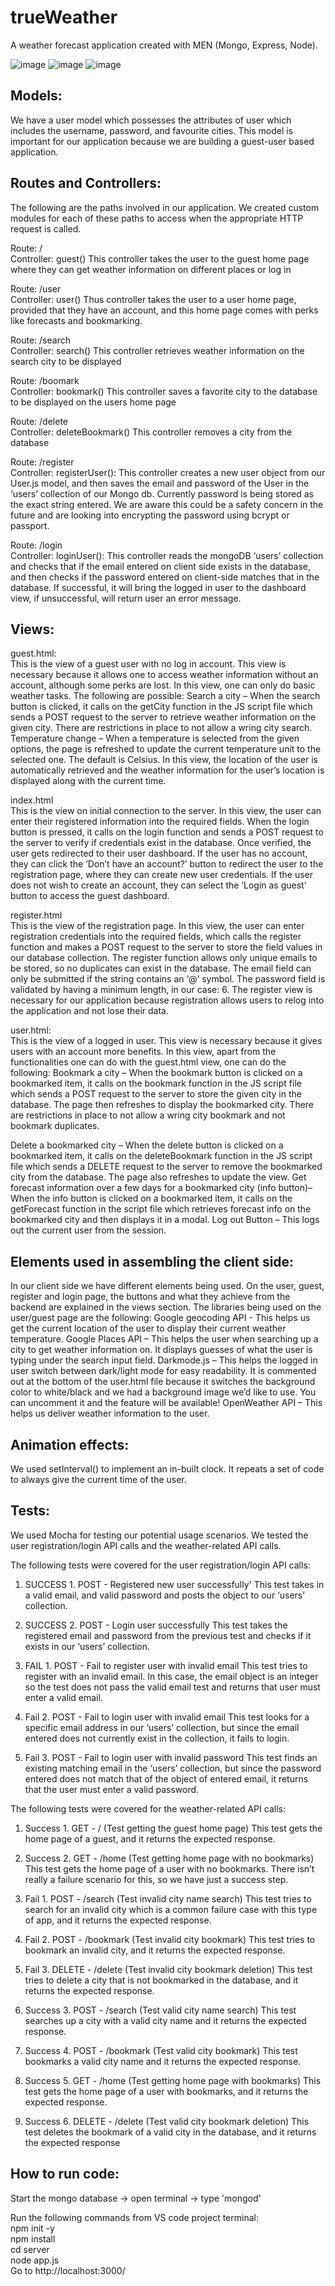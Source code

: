 # trueWeather
A weather forecast application created with MEN (Mongo, Express, Node). 

![image](https://user-images.githubusercontent.com/32212429/165828498-3ebf0fba-91cf-45ad-9e76-3ce1a439cc24.png)
![image](https://user-images.githubusercontent.com/32212429/165828481-c4f99217-7681-4542-8663-9f352521dad3.png)
![image](https://user-images.githubusercontent.com/32212429/165828346-4e38629c-7b3f-4164-8ad6-896e41935fd9.png)


Models:
---
We have a user model which possesses the attributes of user which includes the 
username, password, and favourite cities. This model is important for our application because we 
are building a guest-user based application. 

Routes and Controllers:
---

The following are the paths involved in our application. We created custom modules for 
each of these paths to access when the appropriate HTTP request is called.

Route: / <br/>
Controller: guest()
This controller takes the user to the guest home page where they can get weather information on 
different places or log in

Route: /user <br/>
Controller: user()
Thus controller takes the user to a user home page, provided that they have an account, and this 
home page comes with perks like forecasts and bookmarking.

Route: /search <br/>
Controller: search()
This controller retrieves weather information on the search city to be displayed

Route: /boomark <br/>
Controller: bookmark()
This controller saves a favorite city to the database to be displayed on the users home page

Route: /delete <br/>
Controller: deleteBookmark()
This controller removes a city from the database

Route: /register <br/>
Controller: registerUser():
This controller creates a new user object from our User.js model, and then saves the email and 
password of the User in the ‘users’ collection of our Mongo db. Currently password is being 
stored as the exact string entered. We are aware this could be a safety concern in the future and 
are looking into encrypting the password using bcrypt or passport.

Route: /login <br/>
Controller: loginUser():
This controller reads the mongoDB ‘users’ collection and checks that if the email entered on 
client side exists in the database, and then checks if the password entered on client-side matches 
that in the database. If successful, it will bring the logged in user to the dashboard view, if 
unsuccessful, will return user an error message.



Views:
-- 
guest.html: <br/>
	This is the view of a guest user with no log in account. This view is necessary because it allows one to access weather information without an account, although some perks are lost. In this view, one can only do basic weather tasks. The following are possible:
Search a city – When the search button is clicked, it calls on the getCity function in the JS script file which sends a POST request to the server to retrieve weather information on the given city. There are restrictions in place to not allow a wring city search.
Temperature change – When a temperature is selected from the given options, the page is refreshed to update the current temperature unit to the selected one. The default is Celsius.
In this view, the location of the user is automatically retrieved and the weather information for the user’s location is displayed along with the current time.

index.html  <br/>
	This is the view on initial connection to the server. In this view, the user can enter their registered information into the required fields. When the login button is pressed, it calls on the login function and sends a POST request to the server to verify if credentials exist in the database. Once verified, the user gets redirected to their user dashboard.
If the user has no account, they can click the ‘Don’t have an account?’ button to redirect the user to the registration page, where they can create new user credentials. 
If the user does not wish to create an account, they can select the ‘Login as guest’ button to access the guest dashboard.

register.html <br/>
	This is the view of the registration page. In this view, the user can enter registration credentials into the required fields, which calls the register function and makes a POST request to the server to store the field values in our database collection. The register function allows only unique emails to be stored, so no duplicates can exist in the database. 
The email field can only be submitted if the string contains an ‘@’ symbol. 
The password field is validated by having a minimum length, in our case: 6.
The register view is necessary for our application because registration allows users to relog into the application and not lose their data.

user.html: <br/>
	This is the view of a logged in user. This view is necessary because it gives users with an account more benefits. In this view, apart from the functionalities one can do with the guest.html view, one can do the following:
Bookmark a city – When the bookmark button is clicked on a bookmarked item, it calls on the bookmark function in the JS script file which sends a POST request to the server to store the given city in the database. The page then refreshes to display the bookmarked city. There are restrictions in place to not allow a wring city bookmark and not bookmark duplicates.

Delete a bookmarked city – When the delete button is clicked on a bookmarked item, it calls on the deleteBookmark function in the JS script file which sends a DELETE request to the server to remove the bookmarked city from the database. The page also refreshes to update the view.
Get forecast information over a few days for a bookmarked city (info button)– When the info button is clicked on a bookmarked item, it calls on the getForecast function in the script file which retrieves forecast info on the bookmarked city and then displays it in a modal.
Log out Button – This logs out the current user from the session. 

Elements used in assembling the client side:
---
In our client side we have different elements being used. On the user, guest, register and login page, the buttons and what they achieve from the backend are explained in the views section. The libraries being used on the user/guest page are the following:
Google geocoding API - This helps us get the current location of the user to display their current weather temperature.
Google Places API – This helps the user when searching up a city to get weather information on. It displays guesses of what the user is typing under the search input field.
Darkmode.js – This helps the logged in user switch between dark/light mode for easy readability. It is commented out at the bottom of the user.html file because it switches the background color to white/black and we had a background image we’d like to use. You can uncomment it and the feature will be available!
OpenWeather API – This helps us deliver weather information to the user.

Animation effects:
---
We used setInterval() to implement an in-built clock. It repeats a set of code to always give the current time of the user.

Tests:
---
We used Mocha for testing our potential usage scenarios. We tested the user registration/login API calls and the weather-related API calls. 

The following tests were covered for the user registration/login API calls: 

1. SUCCESS 1. POST - Registered new user successfully'
This test takes in a valid email, and valid password and posts the object to our ‘users’ collection.

2. SUCCESS 2. POST - Login user successfully
This test takes the registered email and password from the previous test and checks if it exists in 
our ‘users’ collection. 

3. FAIL 1. POST - Fail to register user with invalid email
This test tries to register with an invalid email. In this case, the email object is an integer so the 
test does not pass the valid email test and returns that user must enter a valid email. 

4. Fail 2. POST - Fail to login user with invalid email
This test looks for a specific email address in our ‘users’ collection, but since the email entered 
does not currently exist in the collection, it fails to login.

5. Fail 3. POST - Fail to login user with invalid password
This test finds an existing matching email in the ‘users’ collection, but since the password 
entered does not match that of the object of entered email, it returns that the user must enter a 
valid password.

The following tests were covered for the weather-related API calls: 

1. Success 1. GET - / (Test getting the guest home page)
This test gets the home page of a guest, and it returns the expected response.

2. Success 2. GET - /home (Test getting home page with no bookmarks)
This test gets the home page of a user with no bookmarks. There isn’t really a failure scenario for
this, so we have just a success step.

3. Fail 1. POST - /search (Test invalid city name search)
This test tries to search for an invalid city which is a common failure case with this type of app,
and it returns the expected response.

4. Fail 2. POST - /bookmark (Test invalid city bookmark)
This test tries to bookmark an invalid city, and it returns the expected response.

5. Fail 3. DELETE - /delete (Test invalid city bookmark deletion)
This test tries to delete a city that is not bookmarked in the database, and it returns the expected 
response.

6. Success 3. POST - /search (Test valid city name search)
This test searches up a city with a valid city name and it returns the expected response.

7. Success 4. POST - /bookmark (Test valid city bookmark)
This test bookmarks a valid city name and it returns the expected response.

8. Success 5. GET - /home (Test getting home page with bookmarks)
This test gets the home page of a user with bookmarks, and it returns the expected response.

9. Success 6. DELETE - /delete (Test valid city bookmark deletion)
This test deletes the bookmark of a valid city in the database, and it returns the expected
response

How to run code:
---
Start the mongo database -> open terminal -> type 'mongod' <br/>

Run the following commands from VS code project terminal:<br/>
npm init -y <br/>
npm install <br/>
cd server <br/>
node app.js <br/>
Go to http://localhost:3000/


